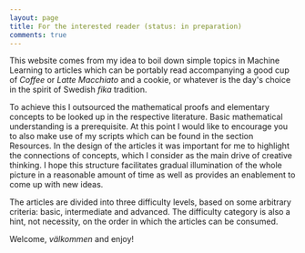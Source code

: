```yaml
---
layout: page
title: For the interested reader (status: in preparation)
comments: true
---
```


This website comes from my idea to boil down simple topics in Machine Learning to articles which can be portably read accompanying a good cup of *Coffee* or *Latte Macchiato* and a cookie, or whatever is the day's choice in the spirit of Swedish *fika* tradition. 

To achieve this I outsourced the mathematical proofs and elementary concepts to be looked up in the respective literature. Basic mathematical understanding is a prerequisite. At this point I would like to encourage you to also make use of my scripts which can be found in the section Resources. In the design of the articles it was important for me to highlight the connections of concepts, which I consider as the main drive of creative thinking. I hope this structure facilitates gradual illumination of the whole picture in a reasonable amount of time as well as provides an enablement to come up with new ideas. 

The articles are divided into three difficulty levels, based on some arbitrary criteria: basic, intermediate and advanced. The difficulty category is also a hint, not necessity, on the order in which the articles can be consumed. 

Welcome, *välkommen* and enjoy! 

<!--![jekyll template mediumish]({{site.baseurl}}/assets/images/mediumish-jekyll-template.png){: .shadow}-->


<!--<a href="https://www.buymeacoffee.com/sal" target="_blank"><img src="https://www.buymeacoffee.com/assets/img/custom_images/orange_img.png" alt="Buy Me A Coffee" style="height: auto !important;width: auto !important;" ></a>-->
